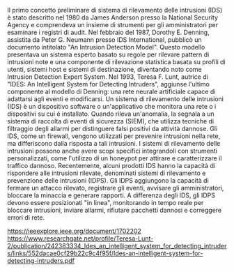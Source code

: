 Il primo concetto preliminare di sistema di rilevamento delle intrusioni (IDS) è stato descritto nel 1980 da James Anderson presso la National Security Agency e comprendeva un insieme di strumenti per gli amministratori per esaminare i registri di audit. Nel febbraio del 1987, Dorothy E. Denning, assistita da Peter G. Neumann presso IDS International, pubblicò un documento intitolato "An Intrusion Detection Model". 
Questo modello presentava un sistema esperto basato su regole per rilevare pattern di intrusioni note e una componente di rilevazione statistica basata su profili di utenti, sistemi host e sistemi di destinazione, diventando noto come Intrusion Detection Expert System.
Nel 1993, Teresa F. Lunt, autrice di "IDES: An Intelligent System for Detecting Intruders", aggiunse l'ultimo componente al modello di Denning: una rete neurale artificiale capace di adattarsi agli eventi e modificarsi. 
Un sistema di rilevamento delle intrusioni (IDS) è un dispositivo software o un'applicativo che monitora una rete o i dispositivi su cui è installato. Quando rileva un'anomalia, la segnala a un sistema di raccolta di eventi di sicurezza (SIEM), che utilizza tecniche di filtraggio degli allarmi per distinguere falsi positivi da attività dannose.
Gli IDS, come un firewall, vengono utilizzati per prevenire intrusioni nella rete, ma differiscono dalla risposta a tali intrusioni. I sistemi di rilevamento delle intrusioni possono anche avere scopi specifici integrandoli con strumenti personalizzati, come l'utilizzo di un honeypot per attirare e caratterizzare il traffico dannoso.
Recentemente, alcuni prodotti IDS hanno la capacità di rispondere alle intrusioni rilevate, denominati sistemi di rilevamento e prevenzione delle intrusioni (IDPS). Gli IDPS aggiungono la capacità di fermare un attacco rilevato, registrare gli eventi, avvisare gli amministratori, bloccare la minaccia e generare rapporti. A differenza degli IDS, gli IDPS devono essere posizionati "in linea", monitorando in tempo reale per bloccare intrusioni, inviare allarmi, rifiutare pacchetti dannosi e correggere errori di rete.






https://ieeexplore.ieee.org/document/1702202
https://www.researchgate.net/profile/Teresa-Lunt-2/publication/242383334_Ides_an_intelligent_system_for_detecting_intruders/links/552dacae0cf29b22c9c4f95f/Ides-an-intelligent-system-for-detecting-intruders.pdf
